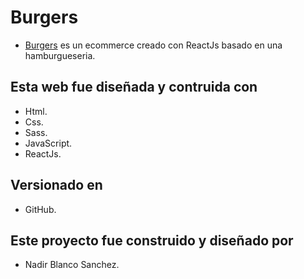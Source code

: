 # Burgers

- [Burgers](https://github.com/nasanchez7 "Burgers") es un ecommerce creado con ReactJs basado en una hamburgueseria.


## Esta web fue diseñada y contruida con

- Html.
- Css.
- Sass.
- JavaScript.
- ReactJs.

## Versionado en

- GitHub.

## Este proyecto fue construido y diseñado por

- Nadir Blanco Sanchez.
